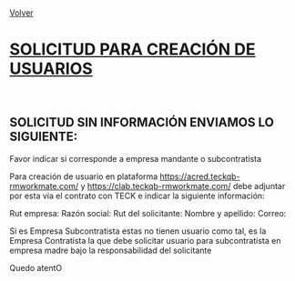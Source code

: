 <link rel="stylesheet" type="text/css" href="../styles.css">
<br>

[Volver](teck.md)
<br>

# <u>SOLICITUD PARA CREACIÓN DE USUARIOS</u>
<br>

## SOLICITUD SIN INFORMACIÓN ENVIAMOS LO SIGUIENTE:

Favor indicar si corresponde a empresa mandante o subcontratista

Para creación de usuario en plataforma https://acred.teckqb-rmworkmate.com/  y https://clab.teckqb-rmworkmate.com/  debe adjuntar por esta vía el contrato con TECK e indicar la siguiente información:

Rut empresa:
Razón social:
Rut del solicitante:
Nombre y apellido:
Correo:

Si es Empresa Subcontratista estas no tienen usuario como tal, es la Empresa Contratista la que debe solicitar usuario para subcontratista en empresa madre bajo la responsabilidad del solicitante

Quedo atentO